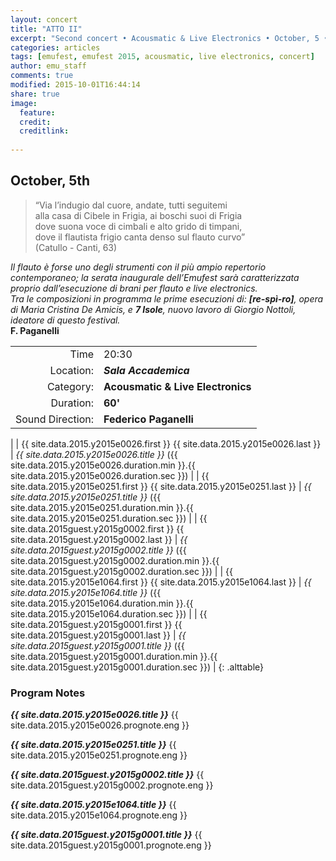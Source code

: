 ```yaml
---
layout: concert
title: "ATTO II"
excerpt: "Second concert • Acousmatic & Live Electronics • October, 5 • 20:30"
categories: articles
tags: [emufest, emufest 2015, acousmatic, live electronics, concert]
author: emu_staff
comments: true
modified: 2015-10-01T16:44:14
share: true
image: 
  feature: 
  credit: 
  creditlink:
     
---
```


## October, 5th

> “Via l’indugio dal cuore, andate, tutti seguitemi   
 alla casa di Cibele in Frigia, ai boschi suoi di Frigia   
 dove suona voce di cimbali e alto grido di timpani,   
 dove il flautista frigio canta denso sul flauto curvo”   
(Catullo - Canti, 63)

*Il flauto è forse uno degli strumenti con il più ampio repertorio contemporaneo; la serata inaugurale dell’Emufest sarà caratterizzata proprio dall’esecuzione di brani per flauto e live electronics.    
Tra le composizioni in programma le prime esecuzioni di: **[re-spì-ro]**, opera di Maria Cristina De Amicis, e  **7 Isole**, nuovo lavoro di Giorgio Nottoli, ideatore di questo festival.*    
**F. Paganelli**

|  |  |
|------------:|:------------|
| Time | 20:30 |
| Location: | ***Sala Accademica*** |
| Category: | **Acousmatic & Live Electronics** |
| Duration: | **60'** |
| Sound Direction: | **Federico Paganelli** |
| 
| {{ site.data.2015.y2015e0026.first }} {{ site.data.2015.y2015e0026.last }} | *{{ site.data.2015.y2015e0026.title }}* ({{ site.data.2015.y2015e0026.duration.min }}.{{ site.data.2015.y2015e0026.duration.sec }}) |
| {{ site.data.2015.y2015e0251.first }} {{ site.data.2015.y2015e0251.last }} | *{{ site.data.2015.y2015e0251.title }}* ({{ site.data.2015.y2015e0251.duration.min }}.{{ site.data.2015.y2015e0251.duration.sec }}) |
| {{ site.data.2015guest.y2015g0002.first }} {{ site.data.2015guest.y2015g0002.last }} | *{{ site.data.2015guest.y2015g0002.title }}* ({{ site.data.2015guest.y2015g0002.duration.min }}.{{ site.data.2015guest.y2015g0002.duration.sec }}) |
| {{ site.data.2015.y2015e1064.first }} {{ site.data.2015.y2015e1064.last }} | *{{ site.data.2015.y2015e1064.title }}* ({{ site.data.2015.y2015e1064.duration.min }}.{{ site.data.2015.y2015e1064.duration.sec }}) |
| {{ site.data.2015guest.y2015g0001.first }} {{ site.data.2015guest.y2015g0001.last }} | *{{ site.data.2015guest.y2015g0001.title }}* ({{ site.data.2015guest.y2015g0001.duration.min }}.{{ site.data.2015guest.y2015g0001.duration.sec }}) |
{: .alttable} 

### Program Notes

***{{ site.data.2015.y2015e0026.title }}*** {{ site.data.2015.y2015e0026.prognote.eng }}

***{{ site.data.2015.y2015e0251.title }}*** {{ site.data.2015.y2015e0251.prognote.eng }}

***{{ site.data.2015guest.y2015g0002.title }}*** {{ site.data.2015guest.y2015g0002.prognote.eng }}

***{{ site.data.2015.y2015e1064.title }}*** {{ site.data.2015.y2015e1064.prognote.eng }}

***{{ site.data.2015guest.y2015g0001.title }}*** {{ site.data.2015guest.y2015g0001.prognote.eng }}